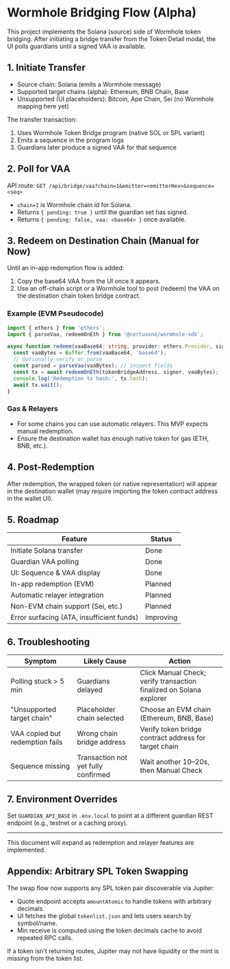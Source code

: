# Wormhole Bridging Flow (Alpha)

This project implements the Solana (source) side of Wormhole token bridging. After initiating a bridge transfer from the Token Detail modal, the UI polls guardians until a signed VAA is available.

## 1. Initiate Transfer
- Source chain: Solana (emits a Wormhole message)
- Supported target chains (alpha): Ethereum, BNB Chain, Base
- Unsupported (UI placeholders): Bitcoin, Ape Chain, Sei (no Wormhole mapping here yet)

The transfer transaction:
1. Uses Wormhole Token Bridge program (native SOL or SPL variant)
2. Emits a sequence in the program logs
3. Guardians later produce a signed VAA for that sequence

## 2. Poll for VAA
API route: `GET /api/bridge/vaa?chain=1&emitter=<emitterHex>&sequence=<seq>`
- `chain=1` is Wormhole chain id for Solana.
- Returns `{ pending: true }` until the guardian set has signed.
- Returns `{ pending: false, vaa: <base64> }` once available.

## 3. Redeem on Destination Chain (Manual for Now)
Until an in-app redemption flow is added:
1. Copy the base64 VAA from the UI once it appears.
2. Use an off-chain script or a Wormhole tool to post (redeem) the VAA on the destination chain token bridge contract.

### Example (EVM Pseudocode)
```ts
import { ethers } from 'ethers';
import { parseVaa, redeemOnEth } from '@certusone/wormhole-sdk';

async function redeem(vaaBase64: string, provider: ethers.Provider, signer: ethers.Signer, tokenBridgeAddress: string) {
  const vaaBytes = Buffer.from(vaaBase64, 'base64');
  // Optionally verify or parse
  const parsed = parseVaa(vaaBytes); // inspect fields
  const tx = await redeemOnEth(tokenBridgeAddress, signer, vaaBytes);
  console.log('Redemption tx hash:', tx.hash);
  await tx.wait();
}
```

### Gas & Relayers
- For some chains you can use automatic relayers. This MVP expects manual redemption.
- Ensure the destination wallet has enough native token for gas (ETH, BNB, etc.).

## 4. Post-Redemption
After redemption, the wrapped token (or native representation) will appear in the destination wallet (may require importing the token contract address in the wallet UI).

## 5. Roadmap
| Feature | Status |
|---------|--------|
| Initiate Solana transfer | Done |
| Guardian VAA polling | Done |
| UI: Sequence & VAA display | Done |
| In-app redemption (EVM) | Planned |
| Automatic relayer integration | Planned |
| Non-EVM chain support (Sei, etc.) | Planned |
| Error surfacing (ATA, insufficient funds) | Improving |

## 6. Troubleshooting
| Symptom | Likely Cause | Action |
|---------|-------------|--------|
| Polling stuck > 5 min | Guardians delayed | Click Manual Check; verify transaction finalized on Solana explorer |
| "Unsupported target chain" | Placeholder chain selected | Choose an EVM chain (Ethereum, BNB, Base) |
| VAA copied but redemption fails | Wrong chain bridge address | Verify token bridge contract address for target chain |
| Sequence missing | Transaction not yet fully confirmed | Wait another 10–20s, then Manual Check |

## 7. Environment Overrides
Set `GUARDIAN_API_BASE` in `.env.local` to point at a different guardian REST endpoint (e.g., testnet or a caching proxy).

---
This document will expand as redemption and relayer features are implemented.

## Appendix: Arbitrary SPL Token Swapping

The swap flow now supports any SPL token pair discoverable via Jupiter:
- Quote endpoint accepts `amountAtomic` to handle tokens with arbitrary decimals.
- UI fetches the global `tokenlist.json` and lets users search by symbol/name.
- Min receive is computed using the token decimals cache to avoid repeated RPC calls.

If a token isn\'t returning routes, Jupiter may not have liquidity or the mint is missing from the token list.
